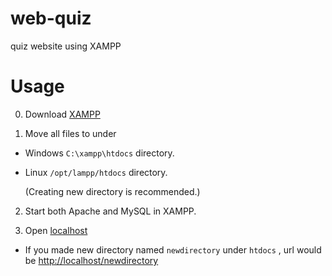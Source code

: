 # web-quiz
quiz website using XAMPP

# Usage
0. Download [XAMPP](https://www.apachefriends.org/download.html)

1. Move all files to under 

- Windows
`C:\xampp\htdocs` directory.

- Linux
`/opt/lampp/htdocs` directory.

  (Creating new directory is recommended.)

2. Start both Apache and MySQL in XAMPP.

3. Open [localhost](http://localhost)

- If you made new directory named `newdirectory` under `htdocs` , url would be [http://localhost/newdirectory](http://localhost/newdirectory)
